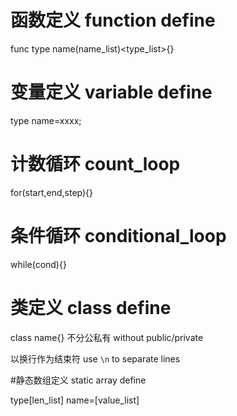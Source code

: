 # 函数定义 function define

func type name(name_list)<type_list>{}

# 变量定义 variable define

type name=xxxx;

# 计数循环 count_loop

for(start,end,step){}

# 条件循环 conditional_loop

while(cond){}

# 类定义 class define

class name{} 不分公私有 without public/private

以换行作为结束符 use `\n` to separate lines

#静态数组定义 static array define

type\[len_list] name=\[value_list]
